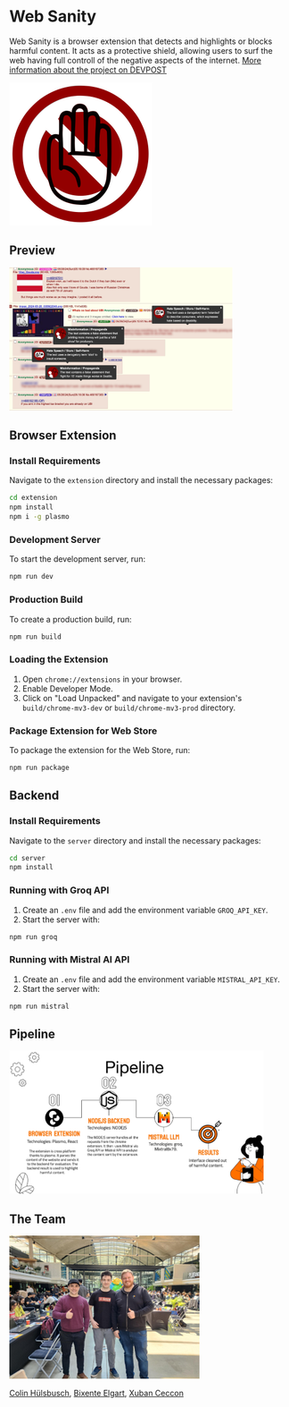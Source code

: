 # Web Sanity

Web Sanity is a browser extension that detects and highlights or blocks harmful content. It acts as a protective shield, allowing users to surf the web having full controll of the negative aspects of the internet. [More information about the project on DEVPOST](https://devpost.com/software/web-sanity)

<img src="https://github.com/ColinHuelsbusch/WebSanity/blob/main/extension/assets/logo.svg?raw=true" alt="Web Sanity" height="256"/>

## Preview

<img src="https://github.com/ColinHuelsbusch/WebSanity/blob/main/extension/assets/preview.jpeg?raw=true" alt="Preview" height="256"/>

## Browser Extension

### Install Requirements
Navigate to the `extension` directory and install the necessary packages:

```sh
cd extension
npm install
npm i -g plasmo
```

### Development Server
To start the development server, run:

```sh
npm run dev
```

### Production Build
To create a production build, run:

```sh
npm run build
```

### Loading the Extension
1. Open `chrome://extensions` in your browser.
2. Enable Developer Mode.
3. Click on "Load Unpacked" and navigate to your extension's `build/chrome-mv3-dev` or `build/chrome-mv3-prod` directory.

### Package Extension for Web Store
To package the extension for the Web Store, run:

```sh
npm run package
```

## Backend

### Install Requirements
Navigate to the `server` directory and install the necessary packages:

```sh
cd server
npm install
```

### Running with Groq API
1. Create an `.env` file and add the environment variable `GROQ_API_KEY`.
2. Start the server with:

```sh
npm run groq
```

### Running with Mistral AI API
1. Create an `.env` file and add the environment variable `MISTRAL_API_KEY`.
2. Start the server with:

```sh
npm run mistral
```

## Pipeline

<img src="https://github.com/ColinHuelsbusch/WebSanity/blob/main/extension/assets/pipeline.jpeg?raw=true" alt="Preview" height="256"/>

## The Team

<img src="https://github.com/ColinHuelsbusch/WebSanity/blob/main/extension/assets/team.jpg?raw=true" alt="Team" height="256"/>

[Colin Hülsbusch](https://github.com/ColinHuelsbusch), [Bixente Elgart](https://github.com/Brohoya), [Xuban Ceccon](https://github.com/EHxuban11) 
